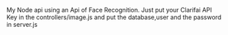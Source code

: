 My Node api using an Api of Face Recognition.
Just put your Clarifai API Key in the controllers/image.js and put the database,user and the password in server.js

